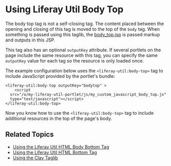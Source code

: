 # Using Liferay Util Body Top

The body top tag is not a self-closing tag. The content placed between the opening and closing of this tag is moved to the top of the `body` tag. When something is passed using this taglib, the  [body_top.jsp](https://github.com/liferay/liferay-portal/blob/7.2.x/portal-web/docroot/html/common/themes/body_top.jsp#L25-L31) is passed markup and outputs in this JSP.

This tag also has an optional `outputKey` attribute. If several portlets on the page include the same resource with this tag, you can specify the same `outputKey` value for each tag so the resource is only loaded once. 

The example configuration below uses the `<liferay-util:body-top>` tag to include JavaScript provided by the portlet's bundle:

```markup
<liferay-util:body-top outputKey="bodytop" >
	<script 
  src="/o/my-liferay-util-portlet/js/my_custom_javascript_body_top.js" 
  type="text/javascript"></script>
</liferay-util:body-top>
```

Now you know how to use the `<liferay-util:body-top>` tag to include additional resources in the top of the page's body.

## Related Topics

- [Using the Liferay Util HTML Body Bottom Tag](./liferay-util-body-bottom.md)
- [Using the Liferay Util HTML Bottom Tag](./liferay-util-html-bottom.md)
- [Using the Clay Taglib](../clay-tag-library.md)